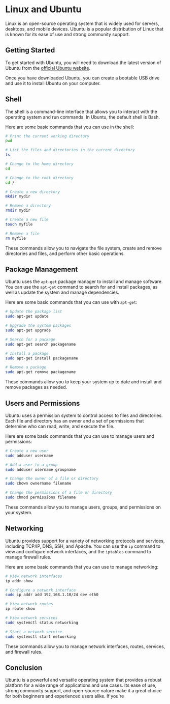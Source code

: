 # Linux and Ubuntu

Linux is an open-source operating system that is widely used for servers, desktops, and mobile devices. Ubuntu is a popular distribution of Linux that is known for its ease of use and strong community support.

## Getting Started

To get started with Ubuntu, you will need to download the latest version of Ubuntu from the [official Ubuntu website](https://ubuntu.com/download).

Once you have downloaded Ubuntu, you can create a bootable USB drive and use it to install Ubuntu on your computer.

## Shell

The shell is a command-line interface that allows you to interact with the operating system and run commands. In Ubuntu, the default shell is Bash.

Here are some basic commands that you can use in the shell:

```bash
# Print the current working directory
pwd

# List the files and directories in the current directory
ls

# Change to the home directory
cd

# Change to the root directory
cd /

# Create a new directory
mkdir mydir

# Remove a directory
rmdir mydir

# Create a new file
touch myfile

# Remove a file
rm myfile
```

These commands allow you to navigate the file system, create and remove directories and files, and perform other basic operations.

## Package Management

Ubuntu uses the `apt-get` package manager to install and manage software. You can use the `apt-get` command to search for and install packages, as well as update the system and manage dependencies.

Here are some basic commands that you can use with `apt-get`:

```bash
# Update the package list
sudo apt-get update

# Upgrade the system packages
sudo apt-get upgrade

# Search for a package
sudo apt-get search packagename

# Install a package
sudo apt-get install packagename

# Remove a package
sudo apt-get remove packagename
```

These commands allow you to keep your system up to date and install and remove packages as needed.

## Users and Permissions

Ubuntu uses a permission system to control access to files and directories. Each file and directory has an owner and a set of permissions that determine who can read, write, and execute the file.

Here are some basic commands that you can use to manage users and permissions:

```bash
# Create a new user
sudo adduser username

# Add a user to a group
sudo adduser username groupname

# Change the owner of a file or directory
sudo chown ownername filename

# Change the permissions of a file or directory
sudo chmod permissions filename
```

These commands allow you to manage users, groups, and permissions on your system.

## Networking

Ubuntu provides support for a variety of networking protocols and services, including TCP/IP, DNS, SSH, and Apache. You can use the `ip` command to view and configure network interfaces, and the `iptables` command to manage firewall rules.

Here are some basic commands that you can use to manage networking:

```bash
# View network interfaces
ip addr show

# Configure a network interface
sudo ip addr add 192.168.1.10/24 dev eth0

# View network routes
ip route show

# View network services
sudo systemctl status networking

# Start a network service
sudo systemctl start networking
```

These commands allow you to manage network interfaces, routes, services, and firewall rules.

## Conclusion

Ubuntu is a powerful and versatile operating system that provides a robust platform for a wide range of applications and use cases. Its ease of use, strong community support, and open-source nature make it a great choice for both beginners and experienced users alike. If you're
